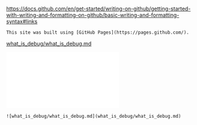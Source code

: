 
https://docs.github.com/en/get-started/writing-on-github/getting-started-with-writing-and-formatting-on-github/basic-writing-and-formatting-syntax#links


```
This site was built using [GitHub Pages](https://pages.github.com/).
```

[what_is_debug/what_is_debug.md](what_is_debug/what_is_debug.md)

![what_is_debug/what_is_debug.md](what_is_debug/what_is_debug.md)


```
![what_is_debug/what_is_debug.md](what_is_debug/what_is_debug.md)
```

